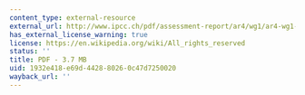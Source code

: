 ```yaml
---
content_type: external-resource
external_url: http://www.ipcc.ch/pdf/assessment-report/ar4/wg1/ar4-wg1-spm.pdf
has_external_license_warning: true
license: https://en.wikipedia.org/wiki/All_rights_reserved
status: ''
title: PDF - 3.7 MB
uid: 1932e418-e69d-4428-8026-0c47d7250020
wayback_url: ''
---
```

